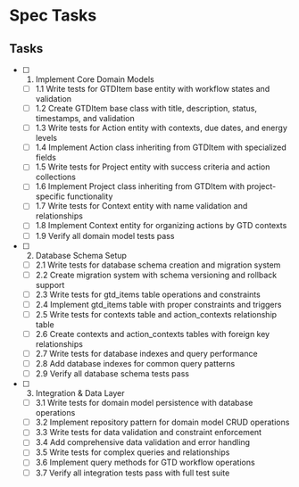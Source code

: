 # Spec Tasks

## Tasks

- [ ] 1. Implement Core Domain Models
  - [ ] 1.1 Write tests for GTDItem base entity with workflow states and validation
  - [ ] 1.2 Create GTDItem base class with title, description, status, timestamps, and validation
  - [ ] 1.3 Write tests for Action entity with contexts, due dates, and energy levels
  - [ ] 1.4 Implement Action class inheriting from GTDItem with specialized fields
  - [ ] 1.5 Write tests for Project entity with success criteria and action collections
  - [ ] 1.6 Implement Project class inheriting from GTDItem with project-specific functionality
  - [ ] 1.7 Write tests for Context entity with name validation and relationships
  - [ ] 1.8 Implement Context entity for organizing actions by GTD contexts
  - [ ] 1.9 Verify all domain model tests pass

- [ ] 2. Database Schema Setup
  - [ ] 2.1 Write tests for database schema creation and migration system
  - [ ] 2.2 Create migration system with schema versioning and rollback support
  - [ ] 2.3 Write tests for gtd_items table operations and constraints
  - [ ] 2.4 Implement gtd_items table with proper constraints and triggers
  - [ ] 2.5 Write tests for contexts table and action_contexts relationship table
  - [ ] 2.6 Create contexts and action_contexts tables with foreign key relationships
  - [ ] 2.7 Write tests for database indexes and query performance
  - [ ] 2.8 Add database indexes for common query patterns
  - [ ] 2.9 Verify all database schema tests pass

- [ ] 3. Integration & Data Layer
  - [ ] 3.1 Write tests for domain model persistence with database operations
  - [ ] 3.2 Implement repository pattern for domain model CRUD operations
  - [ ] 3.3 Write tests for data validation and constraint enforcement
  - [ ] 3.4 Add comprehensive data validation and error handling
  - [ ] 3.5 Write tests for complex queries and relationships
  - [ ] 3.6 Implement query methods for GTD workflow operations
  - [ ] 3.7 Verify all integration tests pass with full test suite